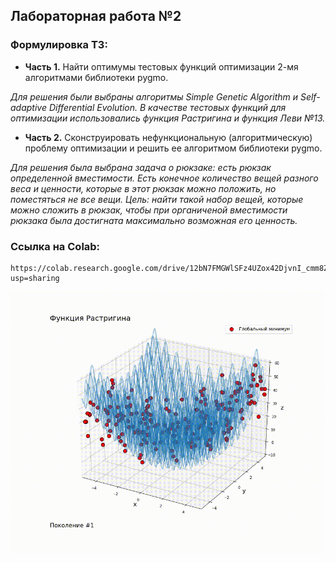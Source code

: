 ## Лабораторная работа №2

### Формулировка ТЗ:

*   **Часть 1.** Найти оптимумы тестовых функций оптимизации 2-мя алгоритмами библиотеки pygmo.

   *Для решения были выбраны алгоритмы Simple Genetic Algorithm и Self-adaptive Differential Evolution. В качестве тестовых функций для оптимизации использовались           функция Растригина и функция Леви №13.*

*   **Часть 2.** Сконструировать нефункциональную (алгоритмическую) проблему оптимизации и решить ее алгоритмом библиотеки pygmo.

   *Для решения была выбрана задача о рюкзаке: есть рюкзак определенной вместимости. Есть конечное количество вещей разного веса и ценности, которые в этот рюкзак можно     положить, но поместяться не все вещи. Цель: найти такой набор вещей, которые можно сложить в рюкзак, чтобы при органиченой вместимости рюкзака была достигната           максимально возможная его ценность.*

### Ссылка на Colab:

    https://colab.research.google.com/drive/12bN7FMGWlSFz4UZox42DjvnI_cmm8Z36?usp=sharing

![screen-gif](./sga.gif)
